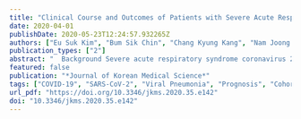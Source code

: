 ```yaml
---
title: "Clinical Course and Outcomes of Patients with Severe Acute Respiratory Syndrome Coronavirus 2 Infection: a Preliminary Report of the First 28 Patients from the Korean Cohort Study on COVID-19"
date: 2020-04-01
publishDate: 2020-05-23T12:24:57.932265Z
authors: ["Eu Suk Kim", "Bum Sik Chin", "Chang Kyung Kang", "Nam Joong Kim", "Yu Min Kang", "Jae-Phil Choi", "Dong Hyun Oh", "Jeong-Han Kim", "Boram Koh", "Seong Eun Kim", "Na Ra Yun", "Jae-Hoon Lee", "Jin Yong Kim", "Yeonjae Kim", "Ji Hwan Bang", "Kyoung-Ho Song", "Hong Bin Kim", "Ki-hyun Chung", "Myoung-don Oh"]
publication_types: ["2"]
abstract: "  Background Severe acute respiratory syndrome coronavirus 2 (SARS-CoV-2)-infected pneumonia emerged in Wuhan, China in December 2019. In this retrospective multicenter study, we investigated the clinical course and outcomes of novel coronavirus disease 2019 (COVID-19) from early cases in Republic of Korea.   Methods All of the cases confirmed by real time polymerase chain reaction were enrolled from the 1st to the 28th patient nationwide. Clinical data were collected and analyzed for changes in clinical severity including laboratory, radiological, and virologic dynamics during the progression of illness.   Results The median age was 40 years (range, 20–73 years) and 15 (53.6%) patients were male. The most common symptoms were cough (28.6%) and sore throat (28.6%), followed by fever (25.0%). Diarrhea was not common (10.7%). Two patients had no symptoms. Initial chest X-ray (CXR) showed infiltration in 46.4% of the patients, but computed tomography scan confirmed pneumonia in 88.9% (16/18) of the patients. Six patients (21.4%) required supplemental oxygen therapy, but no one needed mechanical ventilation. Lymphopenia was more common in severe cases. Higher level of C-reactive protein and worsening of chest radiographic score was observed during the 5–7 day period after symptom onset. Viral shedding was high from day 1 of illness, especially from the upper respiratory tract (URT).   Conclusion The prodromal symptoms of COVID-19 were mild and most patients did not have limitations of daily activity. Viral shedding from URT was high from the prodromal phase. Radiological pneumonia was common from the early days of illness, but it was frequently not evident in simple CXR. These findings could be plausible explanations for the easy and rapid spread of SARS-CoV-2 in the community.  "
featured: false
publication: "*Journal of Korean Medical Science*"
tags: ["COVID-19", "SARS-CoV-2", "Viral Pneumonia", "Prognosis", "Cohort Study", "Republic of Korea"]
url_pdf: "https://doi.org/10.3346/jkms.2020.35.e142"
doi: "10.3346/jkms.2020.35.e142"
---
```


